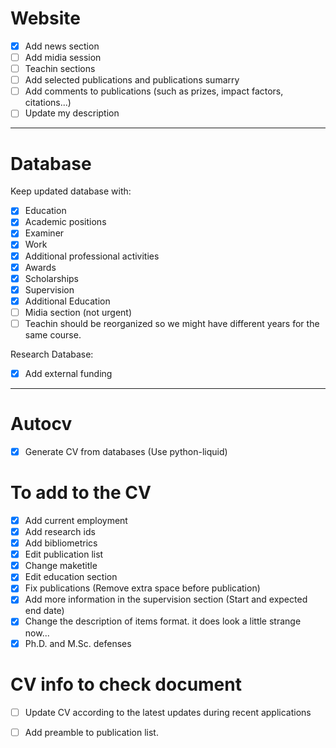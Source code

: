 # Website
- [x] Add news section
- [ ] Add midia session
- [ ] Teachin sections
- [ ] Add selected publications and publications sumarry
- [ ] Add comments to publications (such as prizes, impact factors, citations...)
- [ ] Update my description

----
# Database
Keep updated database with:
- [x] Education
- [x] Academic positions
- [x] Examiner  
- [x] Work
- [x] Additional professional activities
- [x] Awards
- [x] Scholarships
- [x] Supervision
- [x] Additional Education
- [ ] Midia section (not urgent)
- [ ] Teachin should be reorganized so we might have different years for the same course.
  
Research Database:
- [x] Add external funding


----
# Autocv
- [x] Generate CV from databases (Use python-liquid)

# To add to the CV
- [x] Add current employment
- [x] Add research ids
- [x] Add bibliometrics
- [x] Edit publication list
- [x] Change maketitle
- [x] Edit education section
- [x] Fix publications (Remove extra space before publication)
- [x] Add more information in the supervision section 
      (Start and expected end date)
- [x] Change the description of items format. it does look a little strange now...
- [x] Ph.D. and M.Sc. defenses

# CV info to check document
- [ ] Update CV according to the latest updates during recent applications
- [ ] Add preamble to publication list.



